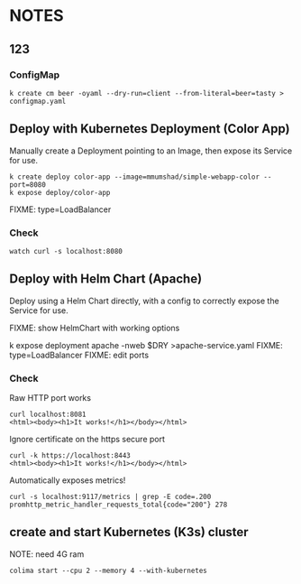 # NOTES

## 123

### ConfigMap

    k create cm beer -oyaml --dry-run=client --from-literal=beer=tasty > configmap.yaml
    
## Deploy with Kubernetes Deployment (Color App)

Manually create a Deployment pointing to an Image, then expose its Service for use.

    k create deploy color-app --image=mmumshad/simple-webapp-color --port=8080
    k expose deploy/color-app

FIXME: type=LoadBalancer

### Check

    watch curl -s localhost:8080

## Deploy with Helm Chart (Apache)

Deploy using a Helm Chart directly, with a config to correctly expose the Service for use.

FIXME: show HelmChart with working options

k expose deployment apache -nweb $DRY >apache-service.yaml
FIXME: type=LoadBalancer
FIXME: edit ports

### Check

Raw HTTP port works

    curl localhost:8081
    <html><body><h1>It works!</h1></body></html>

Ignore certificate on the https secure port

    curl -k https://localhost:8443
    <html><body><h1>It works!</h1></body></html>

Automatically exposes metrics!

    curl -s localhost:9117/metrics | grep -E code=.200
    promhttp_metric_handler_requests_total{code="200"} 278

## create and start Kubernetes (K3s) cluster

NOTE: need 4G ram

    colima start --cpu 2 --memory 4 --with-kubernetes
